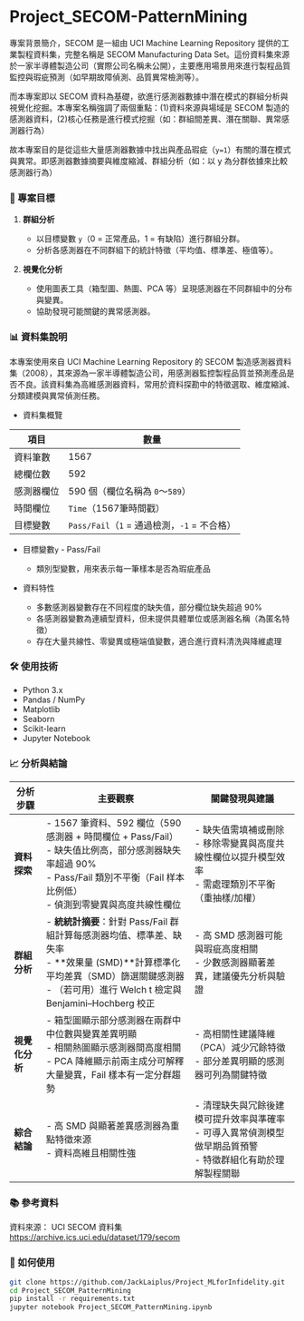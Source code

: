 # Project_SECOM-PatternMining

專案背景簡介，SECOM 是一組由 UCI Machine Learning Repository 提供的工業製程資料集，完整名稱是 SECOM Manufacturing Data Set。這份資料集來源於一家半導體製造公司（實際公司名稱未公開），主要應用場景用來進行製程品質監控與瑕疵預測（如早期故障偵測、品質異常檢測等）。

而本專案即以 SECOM 資料為基礎，欲進行感測器數據中潛在模式的群組分析與視覺化挖掘。本專案名稱強調了兩個重點：(1)資料來源與場域是 SECOM 製造的感測器資料，(2)核心任務是進行模式挖掘（如：群組間差異、潛在關聯、異常感測器行為）


故本專案目的是從這些大量感測器數據中找出與產品瑕疵（`y=1`）有關的潛在模式與異常。即感測器數據摘要與維度縮減、群組分析（如：以 y 為分群依據來比較感測器行為）

### 🎯 專案目標

1. **群組分析**
   - 以目標變數 `y`（0 = 正常產品，1 = 有缺陷）進行群組分群。
   - 分析各感測器在不同群組下的統計特徵（平均值、標準差、極值等）。

2. **視覺化分析**
   - 使用圖表工具（箱型圖、熱圖、PCA 等）呈現感測器在不同群組中的分布與變異。
   - 協助發現可能關鍵的異常感測器。

### 📊 資料集說明

本專案使用來自 UCI Machine Learning Repository 的 SECOM 製造感測器資料集（2008），其來源為一家半導體製造公司，用感測器監控製程品質並預測產品是否不良。該資料集為高維感測器資料，常用於資料探勘中的特徵選取、維度縮減、分類建模與異常偵測任務。

- 資料集概覽

| 項目    | 數量                                 |
| ----- | ---------------------------------- |
| 資料筆數  | 1567                               |
| 總欄位數  | 592                                |
| 感測器欄位 | 590 個（欄位名稱為 `0`～`589`）             |
| 時間欄位  | `Time`（1567筆時間戳）            |
| 目標變數  | `Pass/Fail`（`1` = 通過檢測，`-1` = 不合格） |

- 目標變數`y` - Pass/Fail
  - 類別型變數，用來表示每一筆樣本是否為瑕疵產品

- 資料特性
  - 多數感測器變數存在不同程度的缺失值，部分欄位缺失超過 90%
  - 各感測器變數為連續型資料，但未提供具體單位或感測器名稱（為匿名特徵）
  - 存在大量共線性、零變異或極端值變數，適合進行資料清洗與降維處理

### 🛠️ 使用技術

- Python 3.x
- Pandas / NumPy
- Matplotlib
- Seaborn
- Scikit-learn
- Jupyter Notebook

### 📈 分析與結論

| 分析步驟 | 主要觀察 | 關鍵發現與建議 |
|---------|---------|---------------|
| **資料探索** | - 1567 筆資料、592 欄位（590 感測器 + 時間欄位 + Pass/Fail）<br>- 缺失值比例高，部分感測器缺失率超過 90%<br>- Pass/Fail 類別不平衡（Fail 样本比例低）<br>- 偵測到零變異與高度共線性欄位 | - 缺失值需填補或刪除<br>- 移除零變異與高度共線性欄位以提升模型效率<br>- 需處理類別不平衡（重抽樣/加權） |
| **群組分析** | - **統統計摘要**：針對 Pass/Fail 群組計算每感測器均值、標準差、缺失率<br>- **效果量 (SMD)**計算標準化平均差異（SMD）篩選關鍵感測器<br>- （若可用）進行 Welch t 檢定與 Benjamini–Hochberg 校正 | - 高 SMD 感測器可能與瑕疵高度相關<br>- 少數感測器顯著差異，建議優先分析與驗證 |
| **視覺化分析** | - 箱型圖顯示部分感測器在兩群中中位數與變異差異明顯<br>- 相關熱圖顯示感測器間高度相關<br>- PCA 降維顯示前兩主成分可解釋大量變異，Fail 樣本有一定分群趨勢 | - 高相關性建議降維（PCA）減少冗餘特徵<br>- 部分差異明顯的感測器可列為關鍵特徵 |
| **綜合結論** | - 高 SMD 與顯著差異感測器為重點特徵來源<br>- 資料高維且相關性強 | - 清理缺失與冗餘後建模可提升效率與準確率<br>- 可導入異常偵測模型做早期品質預警<br>- 特徵群組化有助於理解製程關聯 |

### 📚 參考資料

資料來源： UCI SECOM 資料集 https://archive.ics.uci.edu/dataset/179/secom

### 🚀 如何使用

```bash
git clone https://github.com/JackLaiplus/Project_MLforInfidelity.git
cd Project_SECOM_PatternMining
pip install -r requirements.txt
jupyter notebook Project_SECOM_PatternMining.ipynb
```


